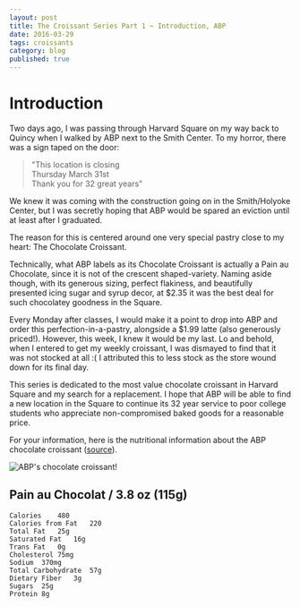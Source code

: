 ```yaml
---
layout: post
title: The Croissant Series Part 1 ~ Introduction, ABP
date: 2016-03-29
tags: croissants
category: blog
published: true
---
```


Introduction
==========================

Two days ago, I was passing through Harvard Square on my way back to Quincy when I walked by ABP next to the Smith Center. To my horror, there was a sign taped on the door:

>"This location is closing
<br>Thursday March 31st
<br>Thank you for 32 great years"

We knew it was coming with the construction going on in the Smith/Holyoke Center, but I was secretly hoping that ABP would be spared an eviction until at least after I graduated. 
<!--more-->
The reason for this is centered around one very special pastry close to my heart: The Chocolate Croissant.

Technically, what ABP labels as its Chocolate Croissant is actually a Pain au Chocolate, since it is not of the crescent shaped-variety. Naming aside though, with its generous sizing, perfect flakiness, and beautifully presented icing sugar and syrup decor, at $2.35 it was the best deal for such chocolatey goodness in the Square. 

Every Monday after classes, I would make it a point to drop into ABP and order this perfection-in-a-pastry, alongside a $1.99 latte (also generously priced!). However, this week, I knew it would be my last. Lo and behold, when I entered to get my weekly croissant, I was dismayed to find that it was not stocked at all :( I attributed this to less stock as the store wound down for its final day.

This series is dedicated to the most value chocolate croissant in Harvard Square and my search for a replacement. I hope that ABP will be able to find a new location in the Square to continue its 32 year service to poor college students who appreciate non-compromised baked goods for a reasonable price.  

For your information, here is the nutritional information about the ABP chocolate croissant ([source](http://aubonpain.com/menu/chocolate-croissant-0)).

![ABP's chocolate croissant!]({{site.url}}/assets/img/posts/abp_pac.jpg)


Pain au Chocolat / 3.8 oz (115g)
-------------------------------- 

`Calories    480`
<br> `Calories from Fat   220` 
<br> `Total Fat   25g` 
<br> `Saturated Fat   16g` 
<br> `Trans Fat   0g` 
<br> `Cholesterol 75mg` 
<br>`Sodium  370mg` 
<br>`Total Carbohydrate  57g` 
<br>`Dietary Fiber   3g` 
<br>`Sugars  25g` 
<br>`Protein 8g` 
